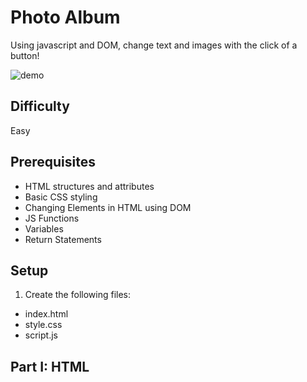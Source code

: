 # Photo Album
Using javascript and DOM, change text and images with the click of a button!

![demo](https://github.com/codygt3/photo-album/assets/150397204/fd9ab3d1-c246-47da-9daa-ed202ab731c9)

## Difficulty
Easy

## Prerequisites
- HTML structures and attributes
- Basic CSS styling
- Changing Elements in HTML using DOM
- JS Functions
- Variables
- Return Statements

## Setup
1. Create the following files:
  - index.html
  - style.css
  - script.js

## Part I: HTML